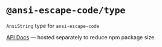 # `@ansi-escape-code/type`

`AnsiString` type for `ansi-escape-code`

[API Docs](https://basic-examples.github.io/ansi-escape-code) — hosted separately to reduce npm package size.

